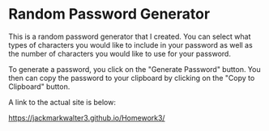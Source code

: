 # Random Password Generator

This is a random password generator that I created. You can select what types of characters you would like to include in your password as well as the number of characters you would like to use for your password.

To generate a password, you click on the "Generate Password" button. You then can copy the password to your clipboard by clicking on the "Copy to Clipboard" button.

A link to the actual site is below:

https://jackmarkwalter3.github.io/Homework3/
